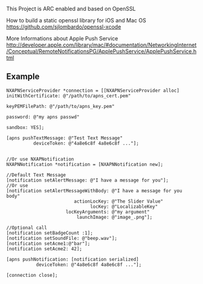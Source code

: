 This Project is ARC enabled and based on OpenSSL

How to build a static openssl library for iOS and Mac OS
	https://github.com/sjlombardo/openssl-xcode
	
More Informations about Apple Push Service
	http://developer.apple.com/library/mac/#documentation/NetworkingInternet/Conceptual/RemoteNotificationsPG/ApplePushService/ApplePushService.html


## Example ##

	NXAPNServiceProvider *connection = [[NXAPNServiceProvider alloc] initWithCertificate: @"/path/to/apns_cert.pem" 
	                                                          			  keyPEMFilePath: @"/path/to/apns_key.pem" 
	                                                              				password: @"my apns passwd"
																				 sandbox: YES];

	[apns pushTextMessage: @"Test Text Message" 
			  deviceToken: @"4a8e6c8f 4a8e6c8f ..."];


	//Or use NXAPNotification
	NXAPNNotification *notification = [NXAPNNotification new];

	//Default Text Message
	[notification setAlertMessage: @"I have a message for you"];
	//Or use
    [notification setAlertMessageWithBody: @"I have a message for you body"
                             actionLocKey: @"The Slider Value" 
                                   locKey: @"LocalizableKey" 
                          locKeyArguments: @"my argument" 
                              launchImage: @"image_.png"];
							  
	//Optional call
	[notification setBadgeCount :1];
	[notification setSoundFile: @"beep.wav"];
	[notification setAcme1:@"bar"];
	[notification setAcme2: 42];
	
	[apns pushNotification: [notification serialized] 
			   deviceToken: @"4a8e6c8f 4a8e6c8f ..."];
	
	[connection close];